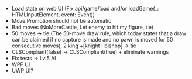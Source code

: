 - Load state on web UI (Fix api/game/load and/or loadGame(_: HTMLInputElement, event: Event))
- Move.Promotion should not be automatic
- Bad moves (NoMoreCastle, Let enemy to hit my figure, tie)
- 50 moves -> tie (The 50-move draw rule, which today states that a draw can be claimed if no capture is made and no pawn is moved for 50 consecutive moves), 2 king +[knight | bishop] -> tie
- CLSCompliant(false) -> CLSCompliant(true) + eliminate warnings
- Fix tests -> Lvl5 AI
- WPF UI
- UWP UI?